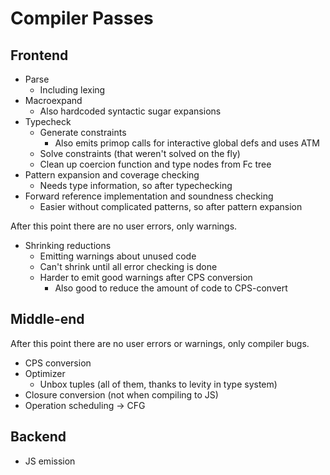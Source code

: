 # Compiler Passes

## Frontend

* Parse
    - Including lexing
* Macroexpand
    - Also hardcoded syntactic sugar expansions
* Typecheck
    - Generate constraints
        * Also emits primop calls for interactive global defs and uses ATM
    - Solve constraints (that weren't solved on the fly)
    - Clean up coercion function and type nodes from Fc tree
* Pattern expansion and coverage checking
    - Needs type information, so after typechecking
* Forward reference implementation and soundness checking
    - Easier without complicated patterns, so after pattern expansion

After this point there are no user errors, only warnings.

* Shrinking reductions
    - Emitting warnings about unused code
    - Can't shrink until all error checking is done
    - Harder to emit good warnings after CPS conversion
        * Also good to reduce the amount of code to CPS-convert

## Middle-end

After this point there are no user errors or warnings, only compiler bugs.

* CPS conversion
* Optimizer
    - Unbox tuples (all of them, thanks to levity in type system)
* Closure conversion (not when compiling to JS)
* Operation scheduling -> CFG

## Backend

* JS emission


